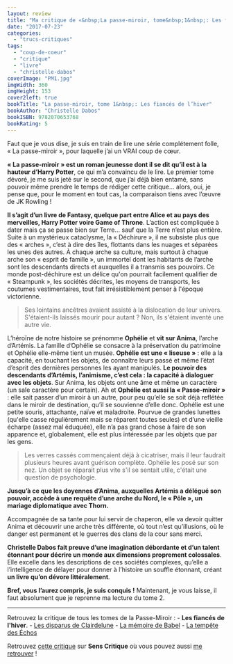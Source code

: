 ```yaml
---
layout: review
title: "Ma critique de «&nbsp;La passe-miroir, tome&nbsp;1&nbsp;: Les fiancés de l’hiver&nbsp;» de Christelle Dabos"
date: "2017-07-23"
categories: 
  - "trucs-critiques"
tags: 
  - "coup-de-coeur"
  - "critique"
  - "livre"
  - "christelle-dabos"
coverImage: "PM1.jpg"
imgWidth: 360
imgHeight: 153
cover2left: true
bookTitle: "La passe-miroir, tome 1&nbsp;: Les fiancés de l’hiver"
bookAuthor: "Christelle Dabos"
bookISBN: 9782070653768   
bookRating: 5
---
```


Faut que je vous dise, je suis en train de lire une série complétement folle, « La passe-miroir », pour laquelle j’ai un VRAI coup de cœur.

**« La passe-miroir » est un roman jeunesse dont il se dit qu’il est à la hauteur d’Harry Potter**, ce qui m’a convaincu de le lire. Le premier tome dévoré, je me suis jeté sur le second, que j’ai déjà bien entamé, sans pouvoir même prendre le temps de rédiger cette critique... alors, oui, je pense que, pour le moment en tout cas, la comparaison tiens avec l’œuvre de JK Rowling !

**Il s’agit d’un livre de Fantasy, quelque part entre Alice et au pays des merveilles, Harry Potter voire Game of Throne**. L’action est compliquée à dater mais ça se passe bien sur Terre... sauf que la Terre n’est plus entière. Suite à un mystérieux cataclysme, la « Déchirure », il ne subsiste plus que des « arches », c’est à dire des îles, flottants dans les nuages et séparées les unes des autres. À chaque arche sa culture, mais surtout à chaque arche son « esprit de famille », un immortel dont les habitants de l’arche sont les descendants directs et auxquelles il a transmis ses pouvoirs. Ce monde post-déchirure est un délice qu'on pourrait facilement qualifier de « Steampunk », les sociétés décrites, les moyens de transports, les coutumes vestimentaires, tout fait irrésistiblement penser à l'époque victorienne.

<blockquote class="citation">Ses lointains ancêtres avaient assisté à la dislocation de leur univers. S'étaient-ils laissés mourir pour autant ? Non, ils s'étaient inventé une autre vie.</blockquote>

L’héroïne de notre histoire se prénomme **Ophélie** et **vit sur Anima**, l’arche d’Artémis. La famille d’Ophélie se consacre à la préservation du patrimoine et Ophélie elle-même tient un musée. **Ophélie est une « liseuse »** : elle a la capacité, en touchant les objets, de connaître leurs passé et même l’état d’esprit des dernières personnes les ayant manipulés. **Le pouvoir des descendants d’Artémis, l’animisme, c’est cela : la capacité à dialoguer avec les objets**. Sur Anima, les objets ont une âme et même un caractère (un sale caractère pour certain). Ah et **Ophélie est aussi la « Passe-miroir »** : elle sait passer d’un miroir à un autre, pour peu qu’elle se soit déjà reflétée dans le miroir de destination, qu’il se souvienne d’elle donc. Ophélie est une petite souris, attachante, naïve et maladroite. Pourvue de grandes lunettes (qu'elle casse régulièrement mais se réparent toutes seules) et d’une vieille écharpe (assez mal éduquée), elle n’a pas grand chose à faire de son apparence et, globalement, elle est plus intéressée par les objets que par les gens.

<blockquote class="citation">Les verres cassés commençaient déjà à cicatriser, mais il leur faudrait plusieurs heures avant guérison complète. Ophélie les posé sur son nez. Un objet se réparait plus vite s'il se sentait utile, c'était une question de psychologie.</blockquote>

**Jusqu’à ce que les doyennes d’Anima, auxquelles Artémis a délégué son pouvoir, accède à une requête d’une arche du Nord, le « Pôle », un mariage diplomatique avec Thorn.**

Accompagnée de sa tante pour lui servir de chaperon, elle va devoir quitter Anima et découvrir une arche très différente, où tout n’est qu’illusions, où le danger est permanent et le guerres des clans de la cour sans merci.

**Christelle Dabos fait preuve d’une imagination débordante et d’un talent étonnant pour décrire un monde aux dimensions proprement colossales**. Elle excelle dans les descriptions de ces sociétés complexes, qu’elle a l’intelligence de délayer pour donner à l’histoire un souffle étonnant, créant **un livre qu’on dévore littéralement**.

**Bref, vous l’aurez compris, je suis conquis !** Maintenant, je vous laisse, il faut absolument que je reprenne ma lecture du tome 2.

* * *

Retrouvez la critique de tous les tomes de la Passe-Miroir : - **Les fiancés de l'hiver**. - [Les disparus de Clairdelune](/2017/08/ma-critique-de-la-passe-miroir-tome-2-les-disparus-de-clairdelune-de-christelle-dabos/) - [La mémoire de Babel](/2017/12/ma-critique-de-la-passe-miroir-tome-3-la-memoire-de-babel-de-christelle-dabos/) - [La tempête des Échos](/2019/12/ma-critique-de-la-passe-miroir-tome-4-la-tempete-des-echos-de-christelle-dabos/)

Retrouvez [cette critique](https://www.senscritique.com/livre/Les_Fiances_de_l_hiver_La_Passe_Miroir_tome_1/critique/133361123) sur **Sens Critique** où vous pouvez aussi [me retrouver](http://www.senscritique.com/Arnaud_Malon) !
